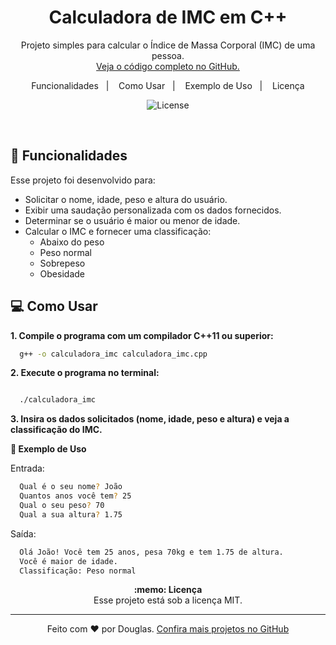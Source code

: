 <h1 align="center"> Calculadora de IMC em C++ </h1>

<p align="center">
    Projeto simples para calcular o Índice de Massa Corporal (IMC) de uma pessoa. <br/>
    <a href="https://github.com/douglaslfaria/imc_calculator">Veja o código completo no GitHub.</a>
</p>

<p align="center">
  Funcionalidades&nbsp;&nbsp;&nbsp;|&nbsp;&nbsp;&nbsp;
  Como Usar&nbsp;&nbsp;&nbsp;|&nbsp;&nbsp;&nbsp;
  Exemplo de Uso&nbsp;&nbsp;&nbsp;|&nbsp;&nbsp;&nbsp;
  Licença
</p>

<p align="center">
  <img alt="License" src="https://img.shields.io/static/v1?label=license&message=MIT&color=49AA26&labelColor=000000">
</p>

<br>



## 🚀 Funcionalidades

Esse projeto foi desenvolvido para:

- Solicitar o nome, idade, peso e altura do usuário.
- Exibir uma saudação personalizada com os dados fornecidos.
- Determinar se o usuário é maior ou menor de idade.
- Calcular o IMC e fornecer uma classificação:
  - Abaixo do peso
  - Peso normal
  - Sobrepeso
  - Obesidade

## 💻 Como Usar

**1. Compile o programa com um compilador C++11 ou superior:**
   
  ```bash
    g++ -o calculadora_imc calculadora_imc.cpp
  ```
**2. Execute o programa no terminal:**

  ```bash

    ./calculadora_imc
  ```

**3. Insira os dados solicitados (nome, idade, peso e altura) e veja a classificação do IMC.**


**🔖 Exemplo de Uso**

Entrada:
```bash
  Qual é o seu nome? João
  Quantos anos você tem? 25
  Qual o seu peso? 70
  Qual a sua altura? 1.75
```

Saída:
```bash
  Olá João! Você tem 25 anos, pesa 70kg e tem 1.75 de altura.
  Você é maior de idade.
  Classificação: Peso normal
```
<p align="center">
  <strong>:memo: Licença</strong><br>
  Esse projeto está sob a licença MIT.
</p>

---

<p align="center">
  Feito com ♥ por Douglas.  
  <a href="https://github.com/douglaslfaria?tab=repositories">Confira mais projetos no GitHub</a>
</p>